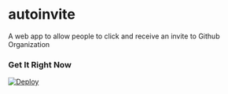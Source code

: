 # autoinvite
A web app to allow people to click and receive an invite to Github Organization

### Get It Right Now

[![Deploy](https://www.herokucdn.com/deploy/button.svg)](https://heroku.com/deploy)